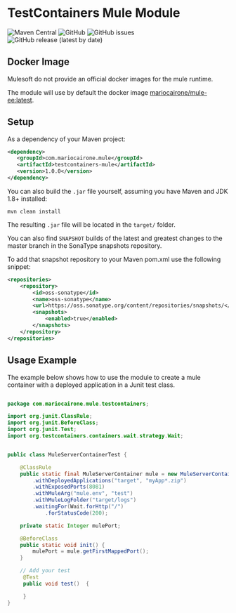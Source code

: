 # TestContainers Mule Module
![Maven Central](https://img.shields.io/maven-central/v/com.mariocairone.mule/testcontainers-mule?style=flat-square) ![GitHub](https://img.shields.io/github/license/mariocairone/testcontainers-mule) ![GitHub issues](https://img.shields.io/github/issues/mariocairone/testcontainers-mule) ![GitHub release (latest by date)](https://img.shields.io/github/v/release/mariocairone/testcontainers-mule?style=social)
## Docker Image

Mulesoft do not provide an official docker images for the mule runtime.

The module will use by default the docker image [mariocairone/mule-ee:latest](https://cloud.docker.com/repository/docker/mariocairone/mule-ee).

## Setup

As a dependency of your Maven project:

```xml
<dependency>
   <groupId>com.mariocairone.mule</groupId>
   <artifactId>testcontainers-mule</artifactId>
   <version>1.0.0</version>
</dependency>
```

You can also build the `.jar` file yourself, assuming you have Maven and JDK 1.8+ installed:
```shell
mvn clean install
```

The resulting `.jar` file will be located in the `target/` folder.

You can also find `SNAPSHOT` builds of the latest and greatest changes to the master branch in the SonaType snapshots repository.

To add that snapshot repository to your Maven pom.xml use the following snippet:
```xml
<repositories>
    <repository>
        <id>oss-sonatype</id>
        <name>oss-sonatype</name>
        <url>https://oss.sonatype.org/content/repositories/snapshots/</url>
        <snapshots>
            <enabled>true</enabled>
        </snapshots>
    </repository>
</repositories>
```

## Usage Example

The example below shows how to use the module to create a mule container with a deployed application in a Junit test class.

```java

package com.mariocairone.mule.testcontainers;

import org.junit.ClassRule;
import org.junit.BeforeClass;
import org.junit.Test;
import org.testcontainers.containers.wait.strategy.Wait;


public class MuleServerContainerTest {

	@ClassRule
	public static final MuleServerContainer mule = new MuleServerContainer()
		.withDeployedApplications("target", "myApp*.zip")
		.withExposedPorts(8081)
		.withMuleArg("mule.env", "test")
		.withMuleLogFolder("target/logs")
		.waitingFor(Wait.forHttp("/")
			.forStatusCode(200);

	private static Integer mulePort;

	@BeforeClass
	public static void init() {
		mulePort = mule.getFirstMappedPort();
	}

	// Add your test
	 @Test
	 public void test()  {

	 }
}

```
